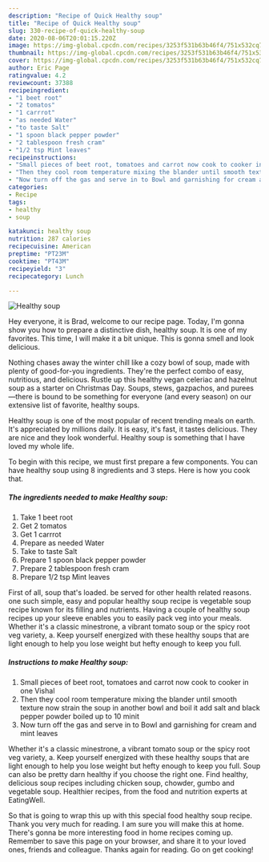 ```yaml
---
description: "Recipe of Quick Healthy soup"
title: "Recipe of Quick Healthy soup"
slug: 330-recipe-of-quick-healthy-soup
date: 2020-08-06T20:01:15.220Z
image: https://img-global.cpcdn.com/recipes/3253f531b63b46f4/751x532cq70/healthy-soup-recipe-main-photo.jpg
thumbnail: https://img-global.cpcdn.com/recipes/3253f531b63b46f4/751x532cq70/healthy-soup-recipe-main-photo.jpg
cover: https://img-global.cpcdn.com/recipes/3253f531b63b46f4/751x532cq70/healthy-soup-recipe-main-photo.jpg
author: Eric Page
ratingvalue: 4.2
reviewcount: 37388
recipeingredient:
- "1 beet root"
- "2 tomatos"
- "1 carrrot"
- "as needed Water"
- "to taste Salt"
- "1 spoon black pepper powder"
- "2 tablespoon fresh cram"
- "1/2 tsp Mint leaves"
recipeinstructions:
- "Small pieces of beet root, tomatoes and carrot now cook to cooker in one Vishal"
- "Then they cool room temperature mixing the blander until smooth texture now strain the soup in another bowl and boil it add salt and black pepper powder boiled up to 10 minit"
- "Now turn off the gas and serve in to Bowl and garnishing for cream and mint leaves"
categories:
- Recipe
tags:
- healthy
- soup

katakunci: healthy soup 
nutrition: 287 calories
recipecuisine: American
preptime: "PT23M"
cooktime: "PT43M"
recipeyield: "3"
recipecategory: Lunch

---
```



![Healthy soup](https://img-global.cpcdn.com/recipes/3253f531b63b46f4/751x532cq70/healthy-soup-recipe-main-photo.jpg)

Hey everyone, it is Brad, welcome to our recipe page. Today, I'm gonna show you how to prepare a distinctive dish, healthy soup. It is one of my favorites. This time, I will make it a bit unique. This is gonna smell and look delicious.

Nothing chases away the winter chill like a cozy bowl of soup, made with plenty of good-for-you ingredients. They&#39;re the perfect combo of easy, nutritious, and delicious. Rustle up this healthy vegan celeriac and hazelnut soup as a starter on Christmas Day. Soups, stews, gazpachos, and purees—there is bound to be something for everyone (and every season) on our extensive list of favorite, healthy soups.

Healthy soup is one of the most popular of recent trending meals on earth. It's appreciated by millions daily. It is easy, it's fast, it tastes delicious. They are nice and they look wonderful. Healthy soup is something that I have loved my whole life.


To begin with this recipe, we must first prepare a few components. You can have healthy soup using 8 ingredients and 3 steps. Here is how you cook that.

<!--inarticleads1-->

##### The ingredients needed to make Healthy soup:

1. Take 1 beet root
1. Get 2 tomatos
1. Get 1 carrrot
1. Prepare as needed Water
1. Take to taste Salt
1. Prepare 1 spoon black pepper powder
1. Prepare 2 tablespoon fresh cram
1. Prepare 1/2 tsp Mint leaves


First of all, soup that&#39;s loaded. be served for other health related reasons. one such simple, easy and popular healthy soup recipe is vegetable soup recipe known for its filling and nutrients. Having a couple of healthy soup recipes up your sleeve enables you to easily pack veg into your meals. Whether it&#39;s a classic minestrone, a vibrant tomato soup or the spicy root veg variety, a. Keep yourself energized with these healthy soups that are light enough to help you lose weight but hefty enough to keep you full. 

<!--inarticleads2-->

##### Instructions to make Healthy soup:

1. Small pieces of beet root, tomatoes and carrot now cook to cooker in one Vishal
1. Then they cool room temperature mixing the blander until smooth texture now strain the soup in another bowl and boil it add salt and black pepper powder boiled up to 10 minit
1. Now turn off the gas and serve in to Bowl and garnishing for cream and mint leaves


Whether it&#39;s a classic minestrone, a vibrant tomato soup or the spicy root veg variety, a. Keep yourself energized with these healthy soups that are light enough to help you lose weight but hefty enough to keep you full. Soup can also be pretty darn healthy if you choose the right one. Find healthy, delicious soup recipes including chicken soup, chowder, gumbo and vegetable soup. Healthier recipes, from the food and nutrition experts at EatingWell. 

So that is going to wrap this up with this special food healthy soup recipe. Thank you very much for reading. I am sure you will make this at home. There's gonna be more interesting food in home recipes coming up. Remember to save this page on your browser, and share it to your loved ones, friends and colleague. Thanks again for reading. Go on get cooking!
